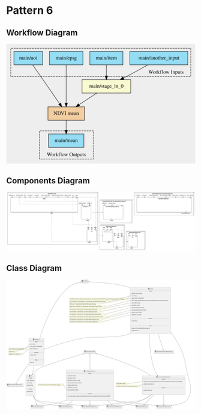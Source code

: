 # Pattern 6

## Workflow Diagram

![file](./diagrams/pattern-6/workflow.svg)

## Components Diagram

![file](./diagrams/pattern-6/components.svg)

## Class Diagram

![file](./diagrams/pattern-6/class.svg)
